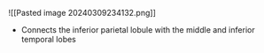 ![[Pasted image 20240309234132.png]]
- Connects the inferior parietal lobule with the middle and inferior temporal lobes
